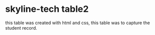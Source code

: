 # skyline-tech table2
this table was created with html and css, this table was to capture the student record.